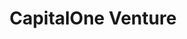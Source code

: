 ---
layout: tradeline
card: card-venture.png
title: CapitalOne Venture
credit_limit: $6,500
date_open: 2013
balance: 20%
statement_date: 15th
slots_available: 3
price: $325
categories: 
- personal
- open
---